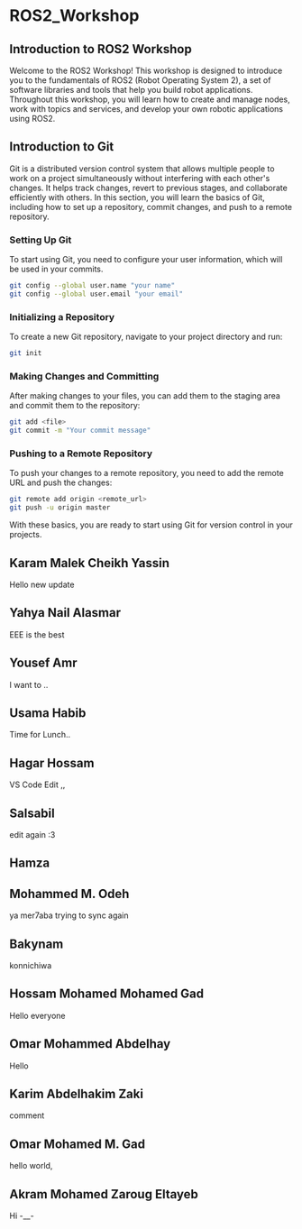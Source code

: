 # ROS2_Workshop

## Introduction to ROS2 Workshop

Welcome to the ROS2 Workshop! This workshop is designed to introduce you to the fundamentals of ROS2 (Robot Operating System 2), a set of software libraries and tools that help you build robot applications. Throughout this workshop, you will learn how to create and manage nodes, work with topics and services, and develop your own robotic applications using ROS2.

## Introduction to Git

Git is a distributed version control system that allows multiple people to work on a project simultaneously without interfering with each other's changes. It helps track changes, revert to previous stages, and collaborate efficiently with others. In this section, you will learn the basics of Git, including how to set up a repository, commit changes, and push to a remote repository.

### Setting Up Git

To start using Git, you need to configure your user information, which will be used in your commits.

```sh
git config --global user.name "your name"
git config --global user.email "your email"
```

### Initializing a Repository

To create a new Git repository, navigate to your project directory and run:

```sh
git init
```

### Making Changes and Committing

After making changes to your files, you can add them to the staging area and commit them to the repository:

```sh
git add <file>
git commit -m "Your commit message"
```

### Pushing to a Remote Repository

To push your changes to a remote repository, you need to add the remote URL and push the changes:

```sh
git remote add origin <remote_url>
git push -u origin master
```

With these basics, you are ready to start using Git for version control in your projects.



## Karam Malek Cheikh Yassin
Hello
new update
## Yahya Nail Alasmar 
EEE is the best


## Yousef Amr

I want to ..

## Usama Habib
Time for Lunch..
## Hagar Hossam
VS Code Edit ,,
## Salsabil 
edit again :3 

## Hamza

## Mohammed M. Odeh
ya mer7aba
trying to sync again

## Bakynam
konnichiwa
## Hossam Mohamed Mohamed Gad 
Hello everyone
## Omar Mohammed Abdelhay

Hello

## Karim Abdelhakim Zaki
   comment

## Omar Mohamed M. Gad
hello world,
## Akram Mohamed Zaroug Eltayeb
Hi -__-
